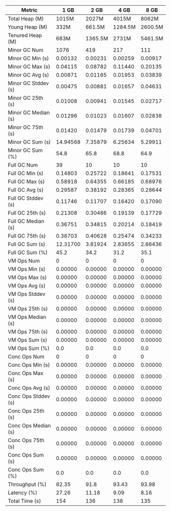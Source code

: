 | Metric | 1 GB | 2 GB | 4 GB | 8 GB |
|------|----|----|----|----|
| Total Heap (M) | 1015M | 2027M | 4015M | 8062M |
| Young Heap (M) | 332M | 661.5M | 1284.5M | 2600.5M |
| Tenured Heap (M) | 683M | 1365.5M | 2731M | 5461.5M |
| Minor GC Num | 1076 | 419 | 217 | 111 |
| Minor GC Min (s) | 0.00132 | 0.00231 | 0.00259 | 0.00917 |
| Minor GC Max (s) | 0.04115 | 0.08782 | 0.11440 | 0.20135 |
| Minor GC Avg (s) | 0.00871 | 0.01165 | 0.01953 | 0.03839 |
| Minor GC Stddev (s) | 0.00475 | 0.00881 | 0.01657 | 0.04631 |
| Minor GC 25th (s) | 0.01008 | 0.00941 | 0.01545 | 0.02717 |
| Minor GC Median (s) | 0.01296 | 0.01023 | 0.01607 | 0.02838 |
| Minor GC 75th (s) | 0.01420 | 0.01479 | 0.01739 | 0.04701 |
| Minor GC Sum (s) | 14.94568 | 7.35879 | 6.25634 | 5.29911 |
| Minor GC Sum (%) | 54.8 | 65.8 | 68.8 | 64.9 |
| Full GC Num | 39 | 10 | 10 | 10 |
| Full GC Min (s) | 0.14803 | 0.25722 | 0.18641 | 0.17531 |
| Full GC Max (s) | 0.58918 | 0.64355 | 0.66185 | 0.68976 |
| Full GC Avg (s) | 0.29587 | 0.38192 | 0.28365 | 0.28644 |
| Full GC Stddev (s) | 0.11746 | 0.11707 | 0.16420 | 0.17090 |
| Full GC 25th (s) | 0.21308 | 0.30486 | 0.19139 | 0.17729 |
| Full GC Median (s) | 0.36751 | 0.34815 | 0.20214 | 0.18419 |
| Full GC 75th (s) | 0.38703 | 0.40628 | 0.25474 | 0.34233 |
| Full GC Sum (s) | 12.31700 | 3.81924 | 2.83655 | 2.86436 |
| Full GC Sum (%) | 45.2 | 34.2 | 31.2 | 35.1 |
| VM Ops Num | 0 | 0 | 0 | 0 |
| VM Ops Min (s) | 0.00000 | 0.00000 | 0.00000 | 0.00000 |
| VM Ops Max (s) | 0.00000 | 0.00000 | 0.00000 | 0.00000 |
| VM Ops Avg (s) | 0.00000 | 0.00000 | 0.00000 | 0.00000 |
| VM Ops Stddev (s) | 0.00000 | 0.00000 | 0.00000 | 0.00000 |
| VM Ops 25th (s) | 0.00000 | 0.00000 | 0.00000 | 0.00000 |
| VM Ops Median (s) | 0.00000 | 0.00000 | 0.00000 | 0.00000 |
| VM Ops 75th (s) | 0.00000 | 0.00000 | 0.00000 | 0.00000 |
| VM Ops Sum (s) | 0.00000 | 0.00000 | 0.00000 | 0.00000 |
| VM Ops Sum (%) | 0.0 | 0.0 | 0.0 | 0.0 |
| Conc Ops Num | 0 | 0 | 0 | 0 |
| Conc Ops Min (s) | 0.00000 | 0.00000 | 0.00000 | 0.00000 |
| Conc Ops Max (s) | 0.00000 | 0.00000 | 0.00000 | 0.00000 |
| Conc Ops Avg (s) | 0.00000 | 0.00000 | 0.00000 | 0.00000 |
| Conc Ops Stddev (s) | 0.00000 | 0.00000 | 0.00000 | 0.00000 |
| Conc Ops 25th (s) | 0.00000 | 0.00000 | 0.00000 | 0.00000 |
| Conc Ops Median (s) | 0.00000 | 0.00000 | 0.00000 | 0.00000 |
| Conc Ops 75th (s) | 0.00000 | 0.00000 | 0.00000 | 0.00000 |
| Conc Ops Sum (s) | 0.00000 | 0.00000 | 0.00000 | 0.00000 |
| Conc Ops Sum (%) | 0.0 | 0.0 | 0.0 | 0.0 |
| Throughput (%) | 82.35 | 91.8 | 93.43 | 93.98 |
| Latency (%) | 27.26 | 11.18 | 9.09 | 8.16 |
| Total Time (s) | 154 | 136 | 138 | 135 |
